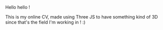 Hello hello !

This is my online CV, made using Three JS to have something kind of 3D since that's the
field I'm working in ! :)
